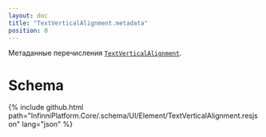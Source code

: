 ```yaml
---
layout: doc
title: "TextVerticalAlignment.metadata"
position: 0
---
```


Метаданные перечисления [`TextVerticalAlignment`](../).

# Schema

{% include github.html path="InfinniPlatform.Core/.schema/UI/Element/TextVerticalAlignment.resjson" lang="json" %}
